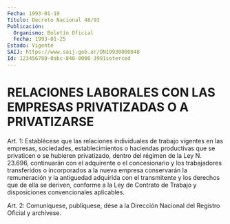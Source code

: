```yaml
---
Fecha: 1993-01-19
Título: Decreto Nacional 48/93
Publicación:
  Organismo: Boletín Oficial
  Fecha: 1993-01-25
Estado: Vigente
SAIJ: https://www.saij.gob.ar/DN19930000048
Id: 123456789-0abc-840-0000-3991soterced
---
```

# RELACIONES LABORALES CON LAS EMPRESAS PRIVATIZADAS O A PRIVATIZARSE

<a id="1"></a>
Art. 1: Establécese que las relaciones individuales de trabajo vigentes  en las empresas, sociedades, establecimientos o haciendas productivas  que  se  privaticen  o se hubieren privatizado, dentro del régimen de la Ley N. 23.696, continuarán  con  el  adquirente o el  concesionario y los trabajadores transferidos o incorporados  a la nueva  empresa  conservarán  la  remuneración  y  la  antiguedad adquirida  con  el  transmitente  y  los  derechos  que  de ella se deriven,  conforme  a la Ley de Contrato de Trabajo y disposiciones convencionales aplicables.

<a id="2"></a>
Art.  2: Comuníquese, publíquese, dése a la Dirección Nacional del Registro Oficial y archívese.